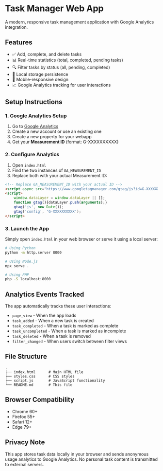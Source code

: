 # Task Manager Web App

A modern, responsive task management application with Google Analytics integration.

## Features

- ✅ Add, complete, and delete tasks
- 📊 Real-time statistics (total, completed, pending tasks)
- 🔍 Filter tasks by status (all, pending, completed)
- 💾 Local storage persistence
- 📱 Mobile-responsive design
- 📈 Google Analytics tracking for user interactions

## Setup Instructions

### 1. Google Analytics Setup

1. Go to [Google Analytics](https://analytics.google.com/)
2. Create a new account or use an existing one
3. Create a new property for your webapp
4. Get your **Measurement ID** (format: G-XXXXXXXXXX)

### 2. Configure Analytics

1. Open `index.html`
2. Find the two instances of `GA_MEASUREMENT_ID`
3. Replace both with your actual Measurement ID:

```html
<!-- Replace GA_MEASUREMENT_ID with your actual ID -->
<script async src="https://www.googletagmanager.com/gtag/js?id=G-XXXXXXXXXX"></script>
<script>
    window.dataLayer = window.dataLayer || [];
    function gtag(){dataLayer.push(arguments);}
    gtag('js', new Date());
    gtag('config', 'G-XXXXXXXXXX');
</script>
```

### 3. Launch the App

Simply open `index.html` in your web browser or serve it using a local server:

```bash
# Using Python
python -m http.server 8000

# Using Node.js
npx serve .

# Using PHP
php -S localhost:8000
```

## Analytics Events Tracked

The app automatically tracks these user interactions:

- `page_view` - When the app loads
- `task_added` - When a new task is created
- `task_completed` - When a task is marked as complete
- `task_uncompleted` - When a task is marked as incomplete
- `task_deleted` - When a task is removed
- `filter_changed` - When users switch between filter views

## File Structure

```
.
├── index.html      # Main HTML file
├── styles.css      # CSS styles
├── script.js       # JavaScript functionality
└── README.md       # This file
```

## Browser Compatibility

- Chrome 60+
- Firefox 55+
- Safari 12+
- Edge 79+

## Privacy Note

This app stores task data locally in your browser and sends anonymous usage analytics to Google Analytics. No personal task content is transmitted to external servers.